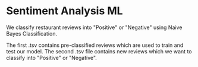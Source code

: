 # Sentiment Analysis ML
We classify restaurant reviews into "Positive" or "Negative" using Naive Bayes Classification.

The first .tsv contains pre-classified reviews which are used to train and test our model. 
The second .tsv file contains new reviews which we want to classify into "Positive" or "Negative".

